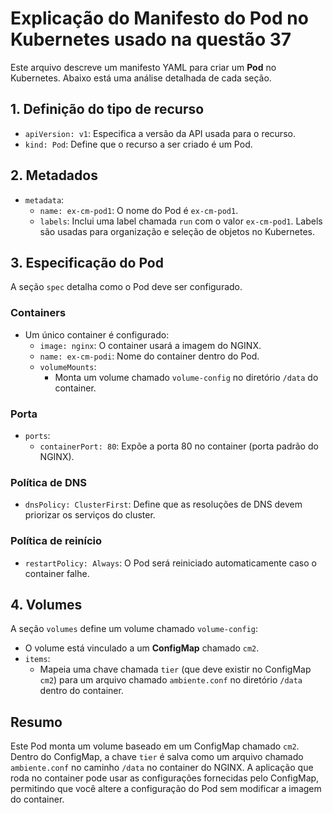 
# Explicação do Manifesto do Pod no Kubernetes usado na questão 37

Este arquivo descreve um manifesto YAML para criar um **Pod** no Kubernetes. Abaixo está uma análise detalhada de cada seção.

## 1. Definição do tipo de recurso
- `apiVersion: v1`: Especifica a versão da API usada para o recurso.
- `kind: Pod`: Define que o recurso a ser criado é um Pod.

## 2. Metadados
- `metadata`:
  - `name: ex-cm-pod1`: O nome do Pod é `ex-cm-pod1`.
  - `labels`: Inclui uma label chamada `run` com o valor `ex-cm-pod1`. Labels são usadas para organização e seleção de objetos no Kubernetes.

## 3. Especificação do Pod
A seção `spec` detalha como o Pod deve ser configurado.

### Containers
- Um único container é configurado:
  - `image: nginx`: O container usará a imagem do NGINX.
  - `name: ex-cm-podi`: Nome do container dentro do Pod.
  - `volumeMounts`: 
    - Monta um volume chamado `volume-config` no diretório `/data` do container.

### Porta
- `ports`:
  - `containerPort: 80`: Expõe a porta 80 no container (porta padrão do NGINX).

### Política de DNS
- `dnsPolicy: ClusterFirst`: Define que as resoluções de DNS devem priorizar os serviços do cluster.

### Política de reinício
- `restartPolicy: Always`: O Pod será reiniciado automaticamente caso o container falhe.

## 4. Volumes
A seção `volumes` define um volume chamado `volume-config`:
- O volume está vinculado a um **ConfigMap** chamado `cm2`.
- `items`:
  - Mapeia uma chave chamada `tier` (que deve existir no ConfigMap `cm2`) para um arquivo chamado `ambiente.conf` no diretório `/data` dentro do container.

## Resumo
Este Pod monta um volume baseado em um ConfigMap chamado `cm2`. Dentro do ConfigMap, a chave `tier` é salva como um arquivo chamado `ambiente.conf` no caminho `/data` no container do NGINX. A aplicação que roda no container pode usar as configurações fornecidas pelo ConfigMap, permitindo que você altere a configuração do Pod sem modificar a imagem do container.
